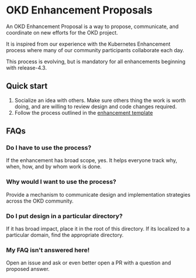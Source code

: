 # OKD Enhancement Proposals

An OKD Enhancement Proposal is a way to propose, communicate, and coordinate on
new efforts for the OKD project.

It is inspired from our experience with the Kubernetes Enhancement process where
many of our community participants collaborate each day.

This process is evolving, but is mandatory for all enhancements beginning with
release-4.3.

## Quick start

1. Socialize an idea with others.  Make sure others thing the work is worth
   doing, and are willing to review design and code changes required.
2. Follow the process outlined in the [enhancement
   template](enhancement-template.md)   

## FAQs

### Do I have to use the process?

If the enhancement has broad scope, yes.  It helps everyone track why, when,
how, and by whom work is done.

### Why would I want to use the process?

Provide a mechanism to communicate design and implementation strategies across
the OKD community.

### Do I put design in a particular directory?

If it has broad impact, place it in the root of this directory.  If its
localized to a particular domain, find the appropriate directory.

### My FAQ isn't answered here!

Open an issue and ask or even better open a PR with a question and proposed
answer.